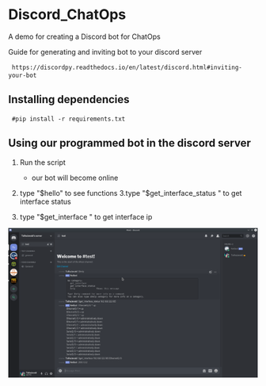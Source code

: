 # Discord_ChatOps

 A demo for creating a Discord bot for ChatOps
 
 Guide for generating and inviting bot to your discord server
 
     https://discordpy.readthedocs.io/en/latest/discord.html#inviting-your-bot
     
     
 ## Installing dependencies
 
     #pip install -r requirements.txt
     
 ## Using our programmed bot in the discord server
 
 1. Run the script
    - our bot will become online
    
 2. type "$hello" to see functions
 3.type "$get_interface_status <ip>"  to get interface status 
 4. type "$get_interface <ip>  <interface>" to get interface ip
 
 ![](bot_demo.png)
     
 
     
 
